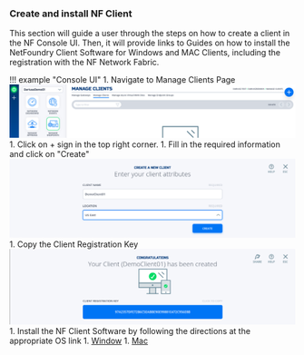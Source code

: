### Create and install NF Client
This section will guide a user through the steps on how to create a client in the NF Console UI. Then, it will provide links to Guides on how to install the NetFoundry Client Software for Windows and MAC Clients, including the registration with the  NF Network Fabric.

!!! example "Console UI"
    1. Navigate to Manage Clients Page
    ![Image](../images/CreateManagedClient01.png)
    1. Click on + sign in the top right corner.
    1. Fill in the required information and click on "Create"
    ![Image](../images/CreateManagedClient02.png)
    1. Copy the Client Registration Key
    ![Image](../images/CreateManagedClient03.png)
    1. Install the NF Client Software by following the directions at the appropriate OS link
        1. [Window](https://support.netfoundry.io/hc/en-us/articles/360017535332-Install-a-NetFoundry-Client-on-Windows)
        1. [Mac](https://support.netfoundry.io/hc/en-us/articles/360016128692-Install-a-NetFoundry-Client-on-MacOS)
